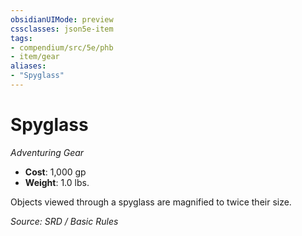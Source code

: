 ```yaml
---
obsidianUIMode: preview
cssclasses: json5e-item
tags:
- compendium/src/5e/phb
- item/gear
aliases: 
- "Spyglass"
---
```

# Spyglass
*Adventuring Gear*  

- **Cost**: 1,000 gp
- **Weight**: 1.0 lbs.

Objects viewed through a spyglass are magnified to twice their size.

*Source: SRD / Basic Rules*